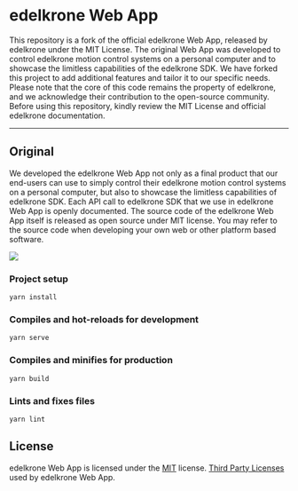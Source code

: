 # edelkrone Web App

This repository is a fork of the official edelkrone Web App, released by edelkrone under the MIT License. The original Web App was developed to control edelkrone motion control systems on a personal computer and to showcase the limitless capabilities of the edelkrone SDK. We have forked this project to add additional features and tailor it to our specific needs. Please note that the core of this code remains the property of edelkrone, and we acknowledge their contribution to the open-source community. Before using this repository, kindly review the MIT License and official edelkrone documentation.


---

## Original

We developed the edelkrone Web App not only as a final product that our end-users can use to simply control their edelkrone motion control systems on a personal computer, but also to showcase the limitless capabilities of edelkrone SDK. Each API call to edelkrone SDK that we use in edelkrone Web App is openly documented. The source code of the edelkrone Web App itself is released as open source under MIT license. You may refer to the source code when developing your own web or other platform based software.

![](https://cdn.shopify.com/s/files/1/2463/3081/t/5/assets/edelkrone-web-app.png?33876472634)

### Project setup
```
yarn install
```

### Compiles and hot-reloads for development
```
yarn serve
```

### Compiles and minifies for production
```
yarn build
```

### Lints and fixes files
```
yarn lint
```

## License

edelkrone Web App is licensed under the [MIT](LICENSE) license. [Third Party Licenses](third-party-licenses.md) used by edelkrone Web App.
